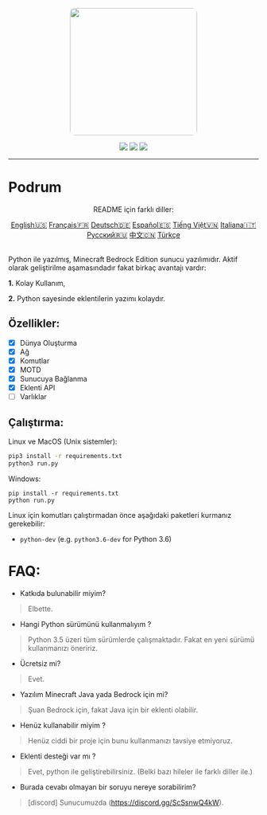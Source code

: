 <p align="center">
  <img width="256" style="border-radius:10px;" height="256" src="https://cdn.discordapp.com/attachments/576826528671858709/766767561681141790/Logo.png">


<div align="center">
    <a href="https://discord.gg/ScSsnwQ4kW"><img src="https://img.shields.io/discord/821124503185653803?style=flat-square"/></a>
    <a href="https://www.codefactor.io/repository/github/podrum/podrum"><img src="https://www.codefactor.io/repository/github/podrum/podrum/badge?style=flat-square"/></a>
    <a href="https://podrum.github.io/"><img src="https://img.shields.io/badge/website-online-orange?style=flat-square"/></a>
</div>
<hr/>

# Podrum

<p align="center">README için farklı diller:</p>
<div align="center">
  <a href="https://github.com/Podrum/PodrumLegacy/blob/main/README.md">English🇺🇸</a>
  <a href="https://github.com/Podrum/PodrumLegacy/blob/main/languages/README_FR.md">Français🇫🇷</a>
  <a href="https://github.com/Podrum/PodrumLegacy/blob/main/languages/README_DE.md">Deutsch🇩🇪</a>
  <a href="https://github.com/Podrum/PodrumLegacy/blob/main/languages/README_ES.md">Español🇪🇸</a>
  <a href="https://github.com/Podrum/PodrumLegacy/blob/main/languages/README_VI.md">Tiếng Việt🇻🇳</a>
  <a href="https://github.com/Podrum/PodrumLegacy/blob/main/languages/README_IT.md">Italiana🇮🇹</a>
  <a href="https://github.com/Podrum/PodrumLegacy/blob/main/languages/README_RU.md">Русский🇷🇺</a>
  <a href="https://github.com/Podrum/PodrumLegacy/blob/main/languages/README_CH.md">中文🇨🇳</a>
  <a href="https://github.com/Podrum/PodrumLegacy/blob/main/languages/README_TR.md">Türkçe</a>
 </div>
<br>

Python ile yazılmış, Minecraft Bedrock Edition sunucu yazılımıdır.
Aktif olarak geliştirilme aşamasındadır fakat birkaç avantajı vardır:

**1.** Kolay Kullanım,

**2.** Python sayesinde eklentilerin yazımı kolaydır.

## Özellikler:
 - [x] Dünya Oluşturma
 - [x] Ağ
 - [x] Komutlar
 - [x] MOTD
 - [x] Sunucuya Bağlanma
 - [x] Eklenti API
 - [ ] Varlıklar 

## Çalıştırma:
Linux ve MacOS (Unix sistemler):
```sh
pip3 install -r requirements.txt
python3 run.py
```

Windows:
```batch
pip install -r requirements.txt
python run.py
```

Linux için komutları çalıştırmadan önce aşağıdaki paketleri kurmanız gerekebilir:
- `python-dev` (e.g. `python3.6-dev` for Python 3.6)

# FAQ:
 - Katkıda bulunabilir miyim?
 > Elbette.
 - Hangi Python sürümünü kullanmalıyım ?
 > Python 3.5 üzeri tüm sürümlerde çalışmaktadır. Fakat en yeni sürümü kullanmanızı öneririz.
 - Ücretsiz mi?
 > Evet.
 - Yazılım Minecraft Java yada Bedrock için mi?
 > Şuan Bedrock için, fakat Java için bir eklenti olabilir.
 - Henüz kullanabilir miyim ?
 > Henüz ciddi bir proje için bunu kullanmanızı tavsiye etmiyoruz.
 - Eklenti desteği var mı ?
 > Evet, python ile geliştirebilirsiniz. (Belki bazı hileler ile farklı diller ile.)
 - Burada cevabı olmayan bir soruyu nereye sorabilirim?
 > [discord] Sunucumuzda (https://discord.gg/ScSsnwQ4kW).
